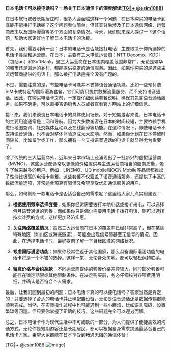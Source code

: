 **日本电话卡可以接电话吗？一场关于日本通信卡的深度解读[[TG💪+ @esim1088](https://t.me/s/esim1088)]**

在日本旅行或者长期居住时，很多人会面临这样一个问题：在日本购买的电话卡到底能不能接打电话呢？这个问题看似简单，但其实背后涉及了日本通信网络、运营商政策以及国际漫游等多个方面的复杂情况。今天，我们就来深入探讨一下这个话题，帮助大家更好地了解日本电话卡的功能。

首先，我们需要明确一点：日本的电话卡是否能接打电话，主要取决于你所选择的电话卡类型和运营商。在日本，主要有三大电信运营商：NTT Docomo、KDDI（包括au）和SoftBank。这三大运营商在日本国内覆盖范围非常广，无论是繁华的城市还是偏远的乡村，都能提供稳定的通信服务。因此，如果你购买的是这些主流运营商提供的电话卡，那么接打电话是完全没有问题的。

不过，需要注意的是，有些电话卡可能并不支持语音通话功能。比如一些预付费SIM卡或特定的国际漫游套餐，它们可能只提供数据流量服务，而不支持语音通话。因此，在购买电话卡之前，一定要仔细阅读套餐说明，确保其包含语音通话服务。如果不确定，可以直接咨询销售人员或者查看官方网站上的详细信息。

接下来，我们来谈谈日本电话卡的具体使用场景。对于短期游客来说，日本电话卡的主要用途通常是上网和导航。因为大多数游客在日本的时间较短，主要依赖手机进行地图查询、社交媒体互动以及在线翻译等功能。在这种情况下，即使电话卡不支持语音通话，也不会对整体体验造成太大影响。然而，如果你计划在日本停留时间较长，比如留学或工作，那么拥有一个支持语音通话的电话卡就显得尤为重要了。

除了传统的三大运营商外，近年来日本市场上还涌现出了一批新兴的虚拟运营商（MVNO）。这些运营商通常以更低的价格提供与主流运营商相当的服务质量，吸引了越来越多的用户。例如，LINEMO、UQ mobile和OCN Mobile等品牌都推出了性价比极高的电话卡套餐。这些套餐不仅涵盖了语音通话服务，还提供了丰富的数据流量选项，非常适合预算有限但又希望享受优质通信服务的用户。

那么，如何判断一款电话卡是否适合自己的需求呢？这里给大家几点实用建议：

1. **根据使用频率选择套餐**：如果你经常需要拨打本地电话或接听来电，可以选择包月语音通话的套餐；而如果你只是偶尔需要用电话卡拨打电话，则可以选择按次计费的方式，这样更加经济实惠。

2. **关注网络覆盖情况**：虽然三大运营商在日本的覆盖率已经非常高了，但在某些特殊地区（如山区或海底隧道），可能会出现信号弱甚至无信号的情况。因此，在选择电话卡时，最好提前了解一下目标区域的网络状况。

3. **考虑国际漫游功能**：如果你经常往返于其他国家，那么具备国际漫游功能的电话卡将是一个不错的选择。这样一来，无论身处何地，都可以轻松保持联系。

4. **留意价格与合约条款**：不同运营商提供的套餐价格差异较大，同时部分套餐可能存在锁定期限或其他限制条件。在决定购买前，务必仔细核对各项费用明细，并确认是否符合个人需求。

最后，让我们回到最初的问题：日本电话卡真的可以接电话吗？答案当然是肯定的！只要选择了合适的电话卡并正确配置设备，无论是语音通话还是数据传输都能顺利完成。当然，在实际操作过程中也可能遇到一些小麻烦，比如语言障碍、设置繁琐等问题。但只要你掌握了正确的技巧，这些问题完全可以迎刃而解。

总之，日本电话卡作为现代生活中不可或缺的一部分，为人们提供了便捷高效的沟通方式。无论你是短期游客还是长期居民，都可以根据自身需求挑选最适合自己的电话卡方案。希望大家都能在日本享受到畅通无阻的通信体验！

[[TG💪+ @esim1088](https://t.me/s/esim1088) ![Image](https://i.postimg.cc/4NQfJmqS/Snipaste-2025-05-13-00-14-12.png)]